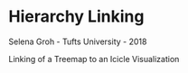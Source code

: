 # Hierarchy Linking
Selena Groh - Tufts University - 2018

Linking of a Treemap to an Icicle Visualization
